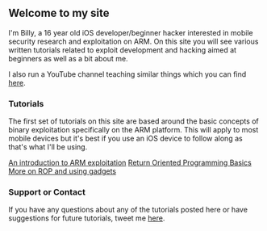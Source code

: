 ## Welcome to my site

I'm Billy, a 16 year old iOS developer/beginner hacker interested in mobile security research and exploitation on ARM. On this site you will see various written tutorials related to exploit development and hacking aimed at beginners as well as a bit about me.

I also run a YouTube channel teaching similar things which you can find [here](https://youtube.com/c/BillyEllis).

### Tutorials

The first set of tutorials on this site are based around the basic concepts of binary exploitation specifically on the ARM platform. This will apply to most mobile devices but it's best if you use an iOS device to follow along as that's what I'll be using.

[An introduction to ARM exploitation](https://bellis1000.github.io/armintro.md/)
[Return Oriented Programming Basics](https://bellis1000.github.io/ropintro.md/)
[More on ROP and using gadgets](https://bellis1000.github.io/ropgadgets.md/)

### Support or Contact

If you have any questions about any of the tutorials posted here or have suggestions for future tutorials, tweet me  [here](https://twitter.com/bellis1000/).

